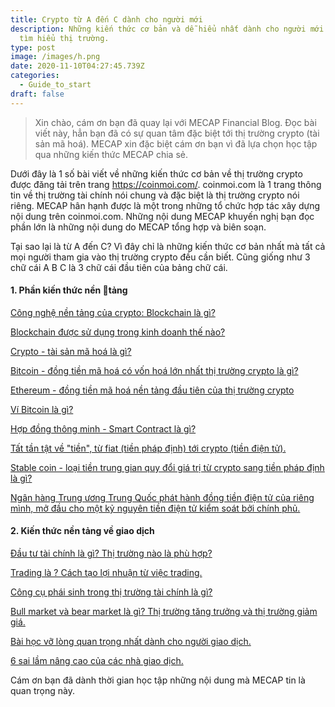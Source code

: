 ```yaml
---
title: Crypto từ A đến C dành cho người mới
description: Những kiến thức cơ bản và dễ hiểu nhất dành cho người mới bắt đầu
  tìm hiểu thị trường.
type: post
image: /images/h.png
date: 2020-11-10T04:27:45.739Z
categories:
  - Guide_to_start
draft: false
---
```

> Xin chào, cám ơn bạn đã quay lại với MECAP Financial Blog. Đọc bài viết này, hẳn bạn đã có sự quan tâm đặc biệt tới thị trường crypto (tài sản mã hoá). MECAP xin đặc biệt cám ơn bạn vì đã lựa chọn học tập qua những kiến thức MECAP chia sẻ.

Dưới đây là 1 số bài viết về những kiến thức cơ bản về thị trường crypto được đăng tải trên trang https://coinmoi.com/. coinmoi.com là 1 trang thông tin về thị trường tài chính nói chung và đặc biệt là thị trường crypto nói riêng. MECAP hân hạnh được là một trong những tổ chức hợp tác xây dựng nội dung trên coinmoi.com. Những nội dung MECAP khuyến nghị bạn đọc phần lớn là những nội dung do MECAP tổng hợp và biên soạn.

Tại sao lại là từ A đến C? Vì đây chỉ là những kiến thức cơ bản nhất mà tất cả mọi người tham gia vào thị trường crypto đều cần biết. Cũng giống như 3 chữ cái A B C là 3 chữ cái đầu tiên của bảng chữ cái.

#### 1. Phần kiến thức nền tảng 

[Công nghệ nền tảng của crypto: Blockchain là gì?](https://coinmoi.com/blockchain-chuoi-khoi-la-gi-giai-thich-de-hieu-cho-nguoi-moi/)

[Blockchain được sử dụng trong kinh doanh thế nào?](https://coinmoi.com/blockchain-duoc-su-dung-trong-kinh-doanh-nhu-the-nao/)

[Crypto - tài sản mã hoá là gì?](https://coinmoi.com/crypto-tien-ma-hoa-la-gi-giai-thich-de-hieu-cho-nguoi-moi/)

[Bitcoin - đồng tiền mã hoá có vốn hoá lớn nhất thị trường crypto là gì?](https://coinmoi.com/dong-bitcoin-la-gi-bitcoin-co-tac-dung-gi-kiem-tien-voi-bitcoin/)

[Ethereum - đồng tiền mã hoá nền tảng đầu tiên của thị trường crypto](https://coinmoi.com/dong-ethereum-la-gi-huong-dan-ve-ethereum-cho-nguoi-moi/)

[Ví Bitcoin là gì? ](https://coinmoi.com/vi-bitcoin/)

[Hợp đồng thông minh - Smart Contract là gì?](https://coinmoi.com/hop-dong-thong-minh-la-gi/)

[Tất tần tật về "tiền", từ fiat (tiền pháp định) tới crypto (tiền điện tử).](https://coinmoi.com/su-khac-nhau-cua-cac-loai-tien-te/)

[Stable coin - loại tiền trung gian quy đổi giá trị từ crypto sang tiền pháp định là gì?](https://coinmoi.com/stablecoin-la-gi-tong-hop-ve-cac-loai-stablecoins/)

[Ngân hàng Trung ương Trung Quốc phát hành đồng tiền điện tử của riêng mình, mở đầu cho một kỷ nguyên tiền điện tử kiểm soát bởi chính phủ.](https://coinmoi.com/kham-pha-tien-te-ky-thuat-so-cua-ngan-hang-trung-uong-cbdc/)

#### 2. Kiến thức nền tảng về giao dịch 

[Đầu tư tài chính là gì? Thị trường nào là phù hợp? ](https://coinmoi.com/dau-tu-tai-chinh-la-gi-thi-truong-dau-tu-nao-phu-hop-ban/)

[Trading là ? Cách tạo lợi nhuận từ việc trading.](https://coinmoi.com/trading-giao-dich-la-gi-giai-thich-khai-niem-cho-nguoi-moi/)

[Công cụ phái sinh trong thị trường tài chính là gì?](https://coinmoi.com/cong-cu-phai-sinh-la-gi/)

[Bull market và bear market là gì? Thị trường tăng trưởng và thị trường giảm giá.](https://coinmoi.com/bull-and-bear-market-la-gi-nhung-dieu-can-biet/)

[Bài học vỡ lòng quan trọng nhất dành cho người giao dịch.](https://coinmoi.com/bai-hoc-vo-long-quan-trong-nhat-trong-giao-dich/)

[6 sai lầm nâng cao của các nhà giao dịch. ](https://coinmoi.com/1238-2/)



Cám ơn bạn đã dành thời gian học tập những nội dung mà MECAP tin là quan trọng này.